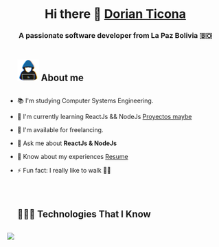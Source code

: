 <h1 align="center"> Hi there 👋 <a href="https://github.com/IvanTicona" target="blank">Dorian Ticona</a></h1>

<h3 align="center">A passionate software developer from La Paz Bolivia 🇧🇴</h3>

<!--<img height="300" width="400" alt="GIF" src="https://media.giphy.com/media/QXwtfadqo7wbfmT46H/giphy.gif?cid=ecf05e47yif5n9kof0sp3vfhuz2xsg07geeit6z9msgt8tpm&ep=v1_gifs_search&rid=giphy.gif&ct=g">-->
<!-- <img align="right" top="500" height="300" width="400" alt="GIF" src="https://media.giphy.com/media/SWoSkN6DxTszqIKEqv/giphy.gif">-->

<div id="user-content-toc">
  <ul>
    <summary><h2 style="display: inline-block"><img src="https://github.com/0xAbdulKhalid/0xAbdulKhalid/raw/main/assets/mdImages/about_me.gif" width=50px>  About me</h2></summary>
  </ul>
</div>
  
- 📚 I'm studying Computer Systems Engineering.

- 🌱 I'm currently learning ReactJs && NodeJs <a href="#" target="blank">Proyectos maybe</a>

- 🤝 I'm available for freelancing.

<!--- 📝 I regularly write articles on [https://dev.to/100rabhcsmc](https://dev.to/100rabhcsmc)  -->

- 💬 Ask me about **ReactJs & NodeJs**

- 📄 Know about my experiences <a href="#" target="blank">Resume</a>

- ⚡ Fun fact: I really like to walk 🚶‍♂️

<br/>

<div id="user-content-toc">
  <ul>
    <summary><h2 style="display: inline-block">👨🏻‍💻 Technologies That I Know</h2></summary>
  </ul>
</div>

<p>
  <a href="https://skillicons.dev">
    <img src="https://skillicons.dev/icons?i=git,github,linux,md,idea,java,cpp,py,discord,figma,postman,vscode,html,css,js,nodejs,express,mongodb,mysql,react,redux,nextjs,tailwind,materialui&perline=14" />
  </a>
</p>


<!--
- 🔭 I’m currently working on ...
- 🌱 I’m currently learning ...
- 👯 I’m looking to collaborate on ...
- 🤔 I’m looking for help with ...
- 💬 Ask me about ...
- 📫 How to reach me: ...
- 😄 Pronouns: ...
- ⚡ Fun fact: ...
-->
